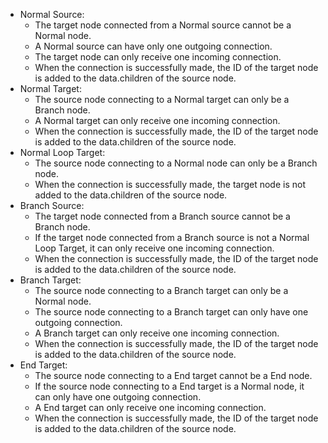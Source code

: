 - Normal Source:
    - The target node connected from a Normal source cannot be a Normal node.
    - A Normal source can have only one outgoing connection.
    - The target node can only receive one incoming connection.
    - When the connection is successfully made, the ID of the target node is added to the data.children of the source node.
- Normal Target:
    - The source node connecting to a Normal target can only be a Branch node.
    - A Normal target can only receive one incoming connection.
    - When the connection is successfully made, the ID of the target node is added to the data.children of the source node.
- Normal Loop Target:
    - The source node connecting to a Normal node can only be a Branch node.
    - When the connection is successfully made, the target node is not added to the data.children of the source node.
- Branch Source:
    - The target node connected from a Branch source cannot be a Branch node.
    - If the target node connected from a Branch source is not a Normal Loop Target, it can only receive one incoming connection.
    - When the connection is successfully made, the ID of the target node is added to the data.children of the source node.
- Branch Target:
    - The source node connecting to a Branch target can only be a Normal node.
    - The source node connecting to a Branch target can only have one outgoing connection.
    - A Branch target can only receive one incoming connection.
    - When the connection is successfully made, the ID of the target node is added to the data.children of the source node.
- End Target:
    - The source node connecting to a End target cannot be a End node.
    - If the source node connecting to a End target is a Normal node, it can only have one outgoing connection.
    - A End target can only receive one incoming connection.
    - When the connection is successfully made, the ID of the target node is added to the data.children of the source node.